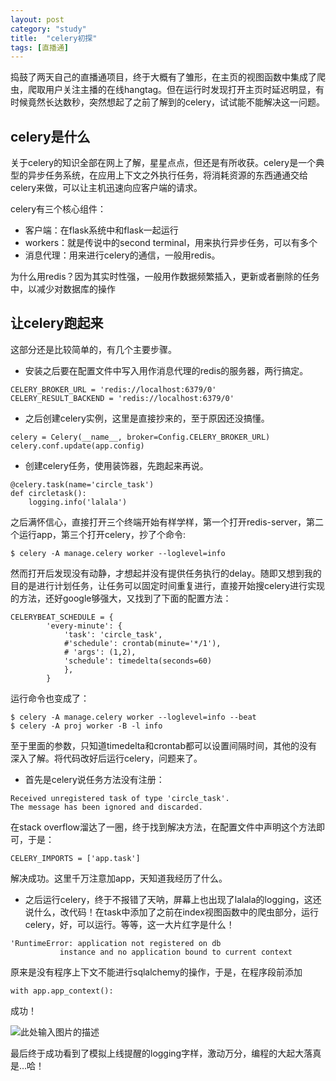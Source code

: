 ```yaml
---
layout: post
category: "study"
title:  "celery初探"
tags: [直播通]
---
```


捣鼓了两天自己的直播通项目，终于大概有了雏形，在主页的视图函数中集成了爬虫，爬取用户关注主播的在线hangtag。但在运行时发现打开主页时延迟明显，有时候竟然长达数秒，突然想起了之前了解到的celery，试试能不能解决这一问题。

## celery是什么
关于celery的知识全部在网上了解，星星点点，但还是有所收获。celery是一个典型的异步任务系统，在应用上下文之外执行任务，将消耗资源的东西通通交给celery来做，可以让主机迅速向应客户端的请求。

celery有三个核心组件：

- 客户端：在flask系统中和flask一起运行
- workers：就是传说中的second terminal，用来执行异步任务，可以有多个
- 消息代理：用来进行celery的通信，一般用redis。

为什么用redis？因为其实时性强，一般用作数据频繁插入，更新或者删除的任务中，以减少对数据库的操作

## 让celery跑起来

这部分还是比较简单的，有几个主要步骤。

+ 安装之后要在配置文件中写入用作消息代理的redis的服务器，两行搞定。
```
CELERY_BROKER_URL = 'redis://localhost:6379/0'
CELERY_RESULT_BACKEND = 'redis://localhost:6379/0'
```

+ 之后创建celery实例，这里是直接抄来的，至于原因还没搞懂。
```
celery = Celery(__name__, broker=Config.CELERY_BROKER_URL)
celery.conf.update(app.config)
```

+ 创建celery任务，使用装饰器，先跑起来再说。
```
@celery.task(name='circle_task')
def circletask():
	logging.info('lalala')
```

之后满怀信心，直接打开三个终端开始有样学样，第一个打开redis-server，第二个运行app，第三个打开celery，抄了个命令:
```
$ celery -A manage.celery worker --loglevel=info
```

然而打开后发现没有动静，才想起并没有提供任务执行的delay。随即又想到我的目的是进行计划任务，让任务可以固定时间重复进行，直接开始搜celery进行实现的方法，还好google够强大，又找到了下面的配置方法：
```
CELERYBEAT_SCHEDULE = {
        'every-minute': {
            'task': 'circle_task',
            #'schedule': crontab(minute='*/1'),
            # 'args': (1,2),
            'schedule': timedelta(seconds=60)
        	},
    	}
```

运行命令也变成了：
```
$ celery -A manage.celery worker --loglevel=info --beat
$ celery -A proj worker -B -l info
```

至于里面的参数，只知道timedelta和crontab都可以设置间隔时间，其他的没有深入了解。将代码改好后运行celery，问题来了。

+ 首先是celery说任务方法没有注册：
```
Received unregistered task of type 'circle_task'.
The message has been ignored and discarded.
```

在stack overflow溜达了一圈，终于找到解决方法，在配置文件中声明这个方法即可，于是：
```
CELERY_IMPORTS = ['app.task']
```
解决成功。这里千万注意加app，天知道我经历了什么。

+ 之后运行celery，终于不报错了天呐，屏幕上也出现了lalala的logging，这还说什么，改代码！在task中添加了之前在index视图函数中的爬虫部分，运行celery，好，可以运行。等等，这一大片红字是什么！
```
'RuntimeError: application not registered on db 
           instance and no application bound to current context
```
原来是没有程序上下文不能进行sqlalchemy的操作，于是，在程序段前添加
```
with app.app_context():
```
成功！

![此处输入图片的描述][1]


  [1]: http://i1.piimg.com/567571/88020dc0eeab8185.png
  
  最后终于成功看到了模拟上线提醒的logging字样，激动万分，编程的大起大落真是…哈！
